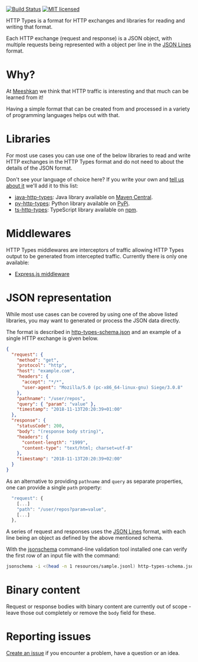 [![Build Status](https://github.com/Meeshkan/http-types/workflows/CI/badge.svg)](https://github.com/Meeshkan/http-types/actions?query=workflow%3A%22CI%22)
[![MIT licensed](http://img.shields.io/:license-MIT-blue.svg)](LICENSE.txt)

HTTP Types is a format for HTTP exchanges and libraries for reading and writing that format.

Each HTTP exchange (request and response) is a JSON object, with multiple requests being represented with a object per line in the [JSON Lines](http://jsonlines.org/) format.

# Why?
At [Meeshkan](https://www.meeshkan.com/) we think that HTTP traffic is interesting and that much can be learned from it!

Having a simple format that can be created from and processed in a variety of programming languages helps out with that.

# Libraries
For most use cases you can use one of the below libraries to read and write HTTP exchanges in the HTTP Types format and do not need to about the details of the JSON format.

Don't see your language of choice here? If you write your own and [tell us about it](https://github.com/Meeshkan/http-types/issues/new) we'll add it to this list:

- [java-http-types](https://github.com/Meeshkan/java-http-types): Java library available on [Maven Central](https://search.maven.org/artifact/com.meeshkan/http-types).
- [py-http-types](https://github.com/Meeshkan/py-http-types): Python library available on [PyPi](https://pypi.org/project/http-types/).
- [ts-http-types](https://github.com/Meeshkan/ts-http-types): TypeScript library available on [npm](https://www.npmjs.com/package/http-types).

# Middlewares
HTTP Types middlewares are interceptors of traffic allowing HTTP Types output to be generated from intercepted traffic. Currently there is only one available:

- [Express.js middleware](https://github.com/Meeshkan/express-middleware/)


# JSON representation
While most use cases can be covered by using one of the above listed libraries, you may want to generated or process the JSON data directly.

The format is described in [http-types-schema.json](http-types-schema.json) and an example of a single HTTP exchange is given below.

```json
{
  "request": {
    "method": "get",
    "protocol": "http",
    "host": "example.com",
    "headers": {
      "accept": "*/*",
      "user-agent": "Mozilla/5.0 (pc-x86_64-linux-gnu) Siege/3.0.8"
    },
    "pathname": "/user/repos",
    "query": { "param": "value" },
    "timestamp": "2018-11-13T20:20:39+01:00"
  },
  "response": {
    "statusCode": 200,
    "body": "(response body string)",
    "headers": {
      "content-length": "1999",
      "content-type": "text/html; charset=utf-8"
    },
    "timestamp": "2018-11-13T20:20:39+02:00"
  }
}
```

As an alternative to providing `pathname` and `query` as separate properties, one can provide a single `path` property:

```js
  "request": {
    [...]
    "path": "/user/repos?param=value",
    [...]
  },

```

A series of request and responses uses the [JSON Lines](http://jsonlines.org/) format, with each line being an object as defined by the above mentioned schema.

With the [jsonschema](https://python-jsonschema.readthedocs.io/) command-line validation tool installed one can verify the first row of an input file with the command:

```sh
jsonschema -i <(head -n 1 resources/sample.jsonl) http-types-schema.json
```

# Binary content
Request or response bodies with binary content are currently out of scope - leave those out completely or remove the `body` field for these.

# Reporting issues
[Create an issue](https://github.com/Meeshkan/http-types/issues) if you encounter a problem, have a question or an idea.
